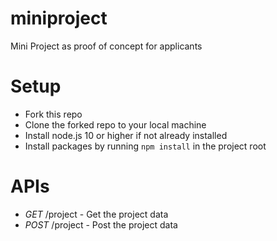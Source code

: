 # miniproject
Mini Project as proof of concept for applicants


# Setup

* Fork this repo
* Clone the forked repo to your local machine
* Install node.js 10 or higher if not already installed
* Install packages by running `npm install` in the project root


# APIs

* *GET* /project - Get the project data
* *POST* /project - Post the project data
